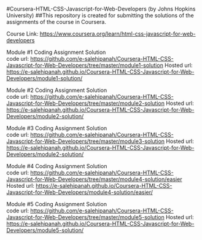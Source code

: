 #Coursera-HTML-CSS-Javascript-for-Web-Developers (by Johns Hopkins University)
##This repository is created for submitting the solutions of the assignments of the course in Coursera.

Course Link: https://www.coursera.org/learn/html-css-javascript-for-web-developers 

Module #1 Coding Assignment Solution  
code url: https://github.com/e-salehipanah/Coursera-HTML-CSS-Javascript-for-Web-Developers/tree/master/module1-solution   Hosted url: https://e-salehipanah.github.io/Coursera-HTML-CSS-Javascript-for-Web-Developers/module1-solution/

Module #2 Coding Assignment Solution  
code url: https://github.com/e-salehipanah/Coursera-HTML-CSS-Javascript-for-Web-Developers/tree/master/module2-solution   Hosted url: https://e-salehipanah.github.io/Coursera-HTML-CSS-Javascript-for-Web-Developers/module2-solution/

Module #3 Coding Assignment Solution  
code url: https://github.com/e-salehipanah/Coursera-HTML-CSS-Javascript-for-Web-Developers/tree/master/module3-solution   Hosted url: https://e-salehipanah.github.io/Coursera-HTML-CSS-Javascript-for-Web-Developers/module2-solution/

Module #4 Coding Assignment Solution  
code url: https://github.com/e-salehipanah/Coursera-HTML-CSS-Javascript-for-Web-Developers/tree/master/module4-solution/easier   Hosted url: https://e-salehipanah.github.io/Coursera-HTML-CSS-Javascript-for-Web-Developers/module4-solution/easier/

Module #5 Coding Assignment Solution  
code url: https://github.com/e-salehipanah/Coursera-HTML-CSS-Javascript-for-Web-Developers/tree/master/module5-solution   Hosted url: https://e-salehipanah.github.io/Coursera-HTML-CSS-Javascript-for-Web-Developers/module5-solution/
